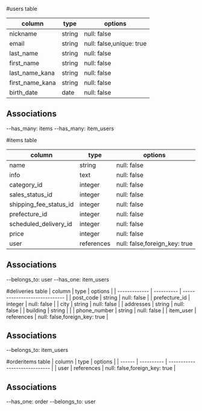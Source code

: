#users table

| column                | type     | options                  |
| --------------------- | -------- | ------------------------ |
| nickname              | string   | null: false              |
| email                 | string   | null: false,unique: true |
| last_name             | string   | null: false              |
| first_name            | string   | null: false              |
| last_name_kana        | string   | null: false              |
| first_name_kana       | string   | null: false              |
| birth_date            | date     | null: false              |

## Associations
--has_many: items
--has_many: item_users

#items table

| column                 | type       | options                       |
| ---------------------- | ---------- | ----------------------------- |
| name                   | string     | null: false                   |
| info                   | text       | null: false                   |
| category_id            | integer    | null: false                   |
| sales_status_id        | integer    | null: false                   |
| shipping_fee_status_id | integer    | null: false                   |
| prefecture_id          | integer    | null: false                   |
| scheduled_delivery_id  | integer    | null: false                   |
| price                  | integer    | null: false                   |
| user                   | references | null: false,foreign_key: true |

## Associations
--belongs_to: user
--has_one: item_users

#deliveries table
| column        | type       | options                       |
| ------------- | ---------- | ----------------------------- |
| post_code     | string     | null: false                   |
| prefecture_id | integer    | null: false                   |
| city          | string     | null: false                   |
| addresses     | string     | null: false                   |
| building      | string     |                               |
| phone_number  | string     | null: false                   |
| item_user     | references | null: false,foreign_key: true |

## Associations
--belongs_to: item_users

#orderitems table
| column | type       | options                       |
| ------ | ---------- | ----------------------------- |
| user   | references | null: false,foreign_key: true |

## Associations
--has_one: order
--belongs_to: user


